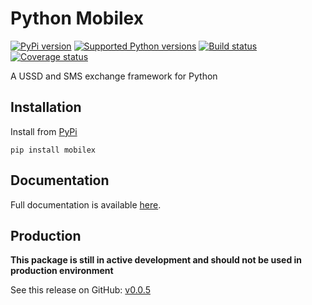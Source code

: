 # Python Mobilex


[![PyPi version][pypi-image]][pypi-link]
[![Supported Python versions][pyversions-image]][pyversions-link]
[![Build status][ci-image]][ci-link]
[![Coverage status][codecov-image]][codecov-link]


A USSD and SMS exchange framework for Python 


## Installation

Install from [PyPi](https://pypi.org/project/mobilex/)

```
pip install mobilex
```

## Documentation

Full documentation is available [here][docs-link].



## Production

__This package is still in active development and should not be used in production environment__




[docs-link]: https://davidkyalo.github.io/python-mobilex/
[pypi-image]: https://img.shields.io/pypi/v/mobilex.svg?color=%233d85c6
[pypi-link]: https://pypi.python.org/pypi/mobilex
[pyversions-image]: https://img.shields.io/pypi/pyversions/mobilex.svg
[pyversions-link]: https://pypi.python.org/pypi/mobilex
[ci-image]: https://github.com/davidkyalo/python-mobilex/actions/workflows/workflow.yaml/badge.svg?event=push&branch=main
[ci-link]: https://github.com/davidkyalo/python-mobilex/actions?query=workflow%3ACI%2FCD+event%3Apush+branch%3Amaster
[codecov-image]: https://codecov.io/gh/davidkyalo/python-mobilex/branch/main/graph/badge.svg
[codecov-link]: https://codecov.io/gh/davidkyalo/python-mobilex


See this release on GitHub: [v0.0.5](https://github.com/davidkyalo/python-mobilex/releases/tag/0.0.5)
